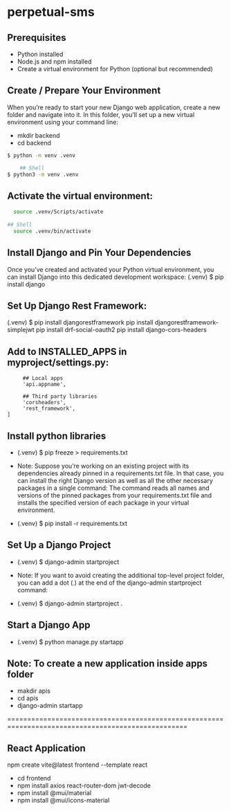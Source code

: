 # perpetual-sms

## Prerequisites
* Python installed
* Node.js and npm installed
* Create a virtual environment for Python (optional but recommended)

## Create / Prepare Your Environment
When you’re ready to start your new Django web application, create a new folder and navigate into it. In this folder, you’ll set up a new virtual environment using your command line:

- mkdir backend
- cd backend
```bash   
$ python -m venv .venv

    ## Shell
$ python3 -m venv .venv
```

## Activate the virtual environment:
  ```bash
    source .venv/Scripts/activate
    
  ## Shell
    source .venv/bin/activate
```

## Install Django and Pin Your Dependencies
Once you’ve created and activated your Python virtual environment, you can install Django into this dedicated development workspace:
(.venv) $
pip install django

## Set Up Django Rest Framework:
(.venv) $
pip install djangorestframework
pip install djangorestframework-simplejwt
pip install drf-social-oauth2
pip install django-cors-headers

## Add to INSTALLED_APPS in myproject/settings.py:
```INSTALLED_APPS = [
     ## Local apps
     'api.appname',

     ## Third party libraries
     'corsheaders',
     'rest_framework',
]
```

## Install python libraries
- (.venv) $
pip freeze > requirements.txt

* Note: Suppose you’re working on an existing project with its dependencies already pinned in a requirements.txt file. In that case, you can install the right Django version as well as all the other necessary packages in a single command: The command reads all names and versions of the pinned packages from your requirements.txt file and installs the specified version of each package in your virtual environment.
- (.venv) $ 
pip install -r requirements.txt

## Set Up a Django Project
- (.venv) $ django-admin startproject <projectname>

* Note: If you want to avoid creating the additional top-level project folder, you can add a dot (.) at the end of the django-admin startproject command:
- (.venv) $ django-admin startproject <projectname> .

## Start a Django App
- (.venv) $ python manage.py startapp <appname>

## Note: To create a new application inside apps folder
- makdir apis
- cd apis
- django-admin startapp <appname>


===================================================================================================
## React Application
npm create vite@latest frontend --template react
- cd frontend
- npm install axios react-router-dom jwt-decode
- npm install @mui/material
- npm install @mui/icons-material